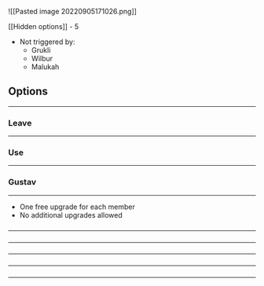 ![[Pasted image 20220905171026.png]]

[[Hidden options]] - 5
- Not triggered by:
	- Grukli
	- Wilbur
	- Malukah

## Options
---

### Leave
---

### Use
---

### Gustav
---
- One free upgrade for each member
- No additional upgrades allowed

### 
---

### 
---

### 
---

### 
---

### 
---

